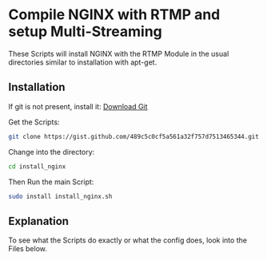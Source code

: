 # Compile NGINX with RTMP and setup Multi-Streaming
These Scripts will install NGINX with the RTMP Module in the usual directories similar to installation with apt-get.

## Installation
If git is not present, install it: [Download Git](https://git-scm.com/downloads)


Get the Scripts:
```bash
git clone https://gist.github.com/489c5c0cf5a561a32f757d7513465344.git install_nginx
```

Change into the directory:
```bash
cd install_nginx
```

Then Run the main Script:
```bash
sudo install install_nginx.sh
```

## Explanation
To see what the Scripts do exactly or what the config does, look into the Files below.


